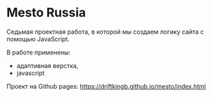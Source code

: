 # Mesto Russia

Седьмая проектная работа, в которой мы создаем логику сайта с помощью JavaScript.

В работе применены:

* адаптивная верстка,
* javascript

Проект на Github pages: <https://driftkingb.github.io/mesto/index.html>
